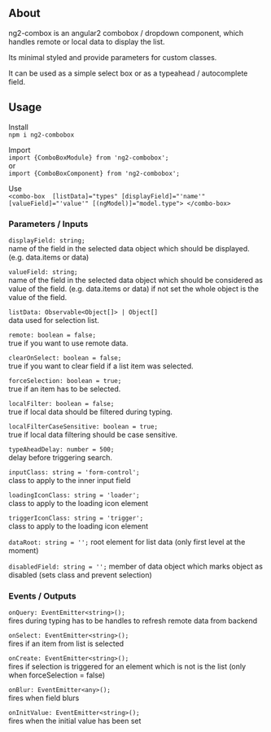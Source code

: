 ## About
ng2-combox is an angular2 combobox / dropdown component, 
which handles remote or local data to display the list.  

Its minimal styled and provide parameters for custom classes.

It can be used as a simple select box or as a typeahead / autocomplete field.

## Usage

Install  
`npm i ng2-combobox`

Import  
`import {ComboBoxModule} from 'ng2-combobox';`  
or  
`import {ComboBoxComponent} from 'ng2-combobox';` 


Use  
`
<combo-box 
    [listData]="types"
    [displayField]="'name'"
    [valueField]="'value'"
    [(ngModel)]="model.type">
 </combo-box>
`


### Parameters / Inputs

`displayField: string;`  
name of the field in the selected data object which should be displayed. (e.g. data.items or data)

`valueField: string;`  
name of the field in the selected data object which should be considered as value of the field.  (e.g. data.items or data)
 if not set the whole object is the value of the field.

`listData: Observable<Object[]> | Object[]`  
data used for selection list.

`remote: boolean = false;`  
true if you want to use remote data.

`clearOnSelect: boolean = false;`  
true if you want to clear field if a list item was selected.

`forceSelection: boolean = true;`  
true if an item has to be selected.

`localFilter: boolean = false;`  
true if local data should be filtered during typing.

`localFilterCaseSensitive: boolean = true;`  
true if local data filtering should be case sensitive.

`typeAheadDelay: number = 500;`  
delay before triggering search.

`inputClass: string = 'form-control';`  
class to apply to the inner input field

`loadingIconClass: string = 'loader';`  
class to apply to the loading icon element

`triggerIconClass: string = 'trigger';`  
class to apply to the loading icon element

`dataRoot: string = '';`
root element for list data (only first level at the moment)

`disabledField: string = '';`
member of data object which marks object as disabled (sets class and prevent selection)

### Events / Outputs

`onQuery: EventEmitter<string>();`  
fires during typing has to be handles to refresh remote data from backend

`onSelect: EventEmitter<string>();`  
fires if an item from list is selected

`onCreate: EventEmitter<string>();`  
fires if selection is triggered for an element which is not is the list (only when forceSelection = false)

`onBlur: EventEmitter<any>();`  
fires when field blurs

`onInitValue: EventEmitter<string>();`  
fires when the initial value has been set
